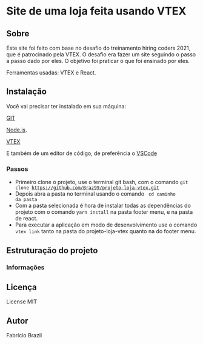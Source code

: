 # Site de uma loja feita usando VTEX

## Sobre
Este site foi feito com base no desafio do treinamento hiring coders 2021, que é patrocinado pela VTEX. O desafio era fazer um site seguindo o passo a passo dado por eles. O objetivo foi praticar o que foi ensinado por eles.

Ferramentas usadas: VTEX e React.


## Instalação
Você vai precisar ter instalado em sua máquina:

[GIT](https://git-scm.com)

[Node.js](https://nodejs.org/en/). 

[VTEX](https://developers.vtex.com/vtex-developer-docs/docs/vtex-io-documentation-vtex-io-cli-install)

E também de um editor de código, de preferência o [VSCode](https://code.visualstudio.com/)

### Passos

- Primeiro clone o projeto, use o terminal git bash, com o comando <code>git clone https://github.com/Braz99/projeto-loja-vtex.git</code>
- Depois abra a pasta no terminal usando o comando <code> cd caminho da pasta</code>
- Com a pasta selecionada é hora de instalar todas as dependências do projeto com o comando <code>yarn install</code> na pasta footer menu, e na pasta de react.
- Para executar a aplicação em modo de desenvolvimento use o comando <code>vtex link</code> tanto na pasta do projeto-loja-vtex quanto na do footer menu.


 
 ## Estruturação do projeto


### Informações 


## Licença 
License MIT

## Autor 
Fabrício Brazil

